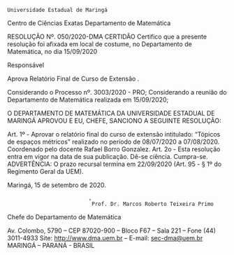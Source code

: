 	

	Universidade Estadual de Maringá
Centro de Ciências Exatas
Departamento de Matemática
	




RESOLUÇÃO Nº. 050/2020-DMA
	CERTIDÃO
Certifico que a presente resolução foi afixada em local de costume, no Departamento de Matemática, no dia 15/09/2020


Responsável





Aprova
Relatório Final de 
Curso de Extensão
.


Considerando o Processo nº. 3003/2020 - PRO;
Considerando a reunião do Departamento de Matemática realizada em 15/09/2020;

O DEPARTAMENTO DE MATEMÁTICA DA UNIVERSIDADE ESTADUAL DE MARINGÁ APROVOU E EU, CHEFE, SANCIONO A SEGUINTE RESOLUÇÃO:

Art. 1º - Aprovar o relatório final do curso de extensão intitulado: “Tópicos de espaços métricos” realizado no período de 08/07/2020 a 07/08/2020. Coordenado pelo docente Rafael Borro Gonzalez.
 Art. 2o - Esta resolução entra em vigor na data de sua publicação.
Dê-se ciência.
Cumpra-se.
	ADVERTÊNCIA:
O prazo recursal termina em 22/09/2020 (Art. 95 - § 1º do Regimento Geral da UEM).



						
Maringá, 15 de setembro de 2020.


              
                              ,
                               Prof. Dr. Marcos Roberto Teixeira Primo
 Chefe do Departamento de Matemática

Av. Colombo, 5790 – CEP 87020-900 – Bloco F67 – Sala 221 – Fone (44) 3011-4933
Site: http://www.dma.uem.br – E-mail: sec-dma@uem.br
MARINGÁ – PARANÁ - BRASIL
